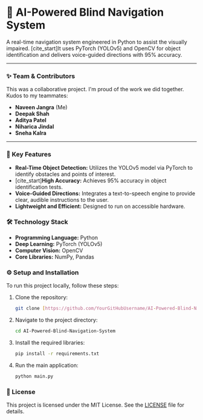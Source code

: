 # 🤖 AI-Powered Blind Navigation System

A real-time navigation system engineered in Python to assist the visually impaired. [cite_start]It uses PyTorch (YOLOv5) and OpenCV for object identification and delivers voice-guided directions with 95% accuracy. 

---

### ✨ Team & Contributors

This was a collaborative project. I'm proud of the work we did together. Kudos to my teammates:

* **Naveen Jangra** (Me)
* **Deepak Shah**
* **Aditya Patel**
* **Niharica Jindal**
* **Sneha Kalra**


---

### 🎯 Key Features

* **Real-Time Object Detection:** Utilizes the YOLOv5 model via PyTorch to identify obstacles and points of interest.
* [cite_start]**High Accuracy:** Achieves 95% accuracy in object identification tests. 
* **Voice-Guided Directions:** Integrates a text-to-speech engine to provide clear, audible instructions to the user.
* **Lightweight and Efficient:** Designed to run on accessible hardware.

### 🛠️ Technology Stack

* **Programming Language:** Python
* **Deep Learning:** PyTorch (YOLOv5)
* **Computer Vision:** OpenCV
* **Core Libraries:** NumPy, Pandas

### ⚙️ Setup and Installation

To run this project locally, follow these steps:

1.  Clone the repository:
    ```bash
    git clone [https://github.com/YourGitHubUsername/AI-Powered-Blind-Navigation-System.git](https://github.com/YourGitHubUsername/AI-Powered-Blind-Navigation-System.git)
    ```
2.  Navigate to the project directory:
    ```bash
    cd AI-Powered-Blind-Navigation-System
    ```
3.  Install the required libraries:
    ```bash
    pip install -r requirements.txt
    ```
4.  Run the main application:
    ```bash
    python main.py
    ```

### 📄 License

This project is licensed under the MIT License. See the [LICENSE](LICENSE) file for details.
